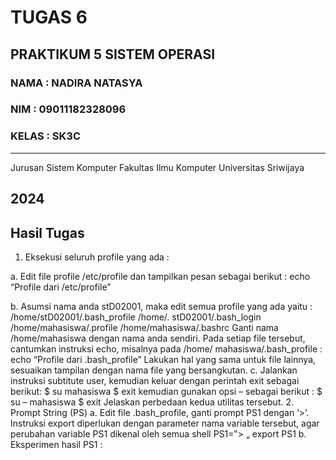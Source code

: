 # TUGAS 6 
PRAKTIKUM 5 SISTEM OPERASI
---
### NAMA : NADIRA NATASYA
### NIM : 09011182328096
### KELAS : SK3C
---
Jurusan Sistem Komputer
Fakultas Ilmu Komputer 
Universitas Sriwijaya

2024
---


## Hasil Tugas
  
1. Eksekusi seluruh profile yang ada :

a. Edit file profile /etc/profile dan tampilkan pesan sebagai berikut : 
echo “Profile dari /etc/profile”

b. Asumsi nama anda stD02001, maka edit semua profile yang ada yaitu : 
/home/stD02001/.bash_profile 
/home/. stD02001/.bash_login 
/home/mahasiswa/.profile 
/home/mahasiswa/.bashrc 
Ganti nama /home/mahasiswa dengan nama anda sendiri. Pada setiap 
file tersebut, cantumkan instruksi echo, misalnya pada /home/ mahasiswa/.bash_profile : 
echo “Profile dari .bash_profile” 
Lakukan hal yang sama untuk file lainnya, sesuaikan tampilan dengan nama file yang 
bersangkutan. 
c. Jalankan instruksi subtitute user, kemudian keluar dengan perintah exit sebagai berikut: 
$ su mahasiswa 
$ exit 
kemudian gunakan opsi – sebagai berikut : 
$ su – mahasiswa 
$ exit 
Jelaskan perbedaan kedua utilitas tersebut. 
2. Prompt String (PS) 
a. Edit file .bash_profile, ganti prompt PS1 dengan ‘>’. Instruksi export diperlukan dengan 
parameter nama variable tersebut, agar perubahan variable PS1 dikenal oleh semua shell 
PS1=‟> „ 
export PS1 
b. Eksperimen hasil PS1 :
